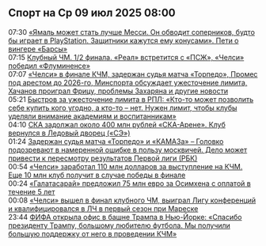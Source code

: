 <h2>Спорт на Ср 09 июл 2025 08:00</h2><!--2025-07-09 07:30:00-->
<div class="rssn">
  <div><span class="smaller gray hspace">07:30</span> <a class="nodecor" href="https://www.sports.ru/football/1116808738-yamal-mozhet-stat-luchshe-messi-on-obvodit-sopernikov-budto-by-igraet-.html">«Ямаль может стать лучше Месси. Он обводит соперников, будто бы играет в PlayStation. Защитники кажутся ему конусами». Пети о вингере «Барсы»</a></div>
</div>
<div class="rssn">
  <div><span class="smaller gray hspace">07:15</span> <a class="nodecor" href="https://www.sports.ru/football/1116807348-klubnyj-chm-1-2-finala-chelsi-sygraet-s-fluminense-real-protiv-pszh.html">Клубный ЧМ. 1/2 финала. «Реал» встретится с «ПСЖ», «Челси» победил «Флуминенсе»</a></div>
</div>
<div class="rssn">
  <div><span class="smaller gray hspace">07:07</span> <a class="nodecor" href="https://www.sports.ru/football/1116807876-utrennij-dajdzhest.html">«Челси» в финале КЧМ, задержан судья матча «Торпедо», Промес под арестом до 2026-го, Минспорта обсуждает ужесточение лимита, Хачанов проиграл Фрицу, проблемы Захаряна и другие новости</a></div>
</div>
<div class="rssn">
  <div><span class="smaller gray hspace">05:21</span> <a class="nodecor" href="https://www.sports.ru/football/1116808698-bystrov-za-uzhestochenie-limita-v-rpl-kto-to-mozhet-pozvolit-sebe-kupi.html">Быстров за ужесточение лимита в РПЛ: «Кто-то может позволить себе купить кого угодно, а кто-то – нет. Нужен лимит, чтобы клубы уделяли внимание академиям и воспитанникам»</a></div>
</div>
<div class="rssn">
  <div><span class="smaller gray hspace">04:10</span> <a class="nodecor" href="https://www.sports.ru/hockey/1116808685-ska-zadolzhal-400-mln-rublej-ska-arene-klub-vernulsya-v-ledovyj.html">СКА задолжал около 400 млн рублей «СКА-Арене». Клуб вернулся в Ледовый дворец («СЭ»)</a></div>
</div>
<div class="rssn">
  <div><span class="smaller gray hspace">01:24</span> <a class="nodecor" href="https://www.sports.ru/football/1116808614-zaderzhan-sudya-matcha-torpedo-i-kamaza-golovko-podozrevayut-v-nameren.html">Задержан судья матча «Торпедо» и «КАМАЗа» – Головко подозревают в намеренной ошибке в пользу москвичей. Дело может привести к пересмотру результатов Первой лиги (РБК)</a></div>
</div>
<div class="rssn">
  <div><span class="smaller gray hspace">00:54</span> <a class="nodecor" href="https://www.sports.ru/football/1116808636-chelsi-zarabotal-110-mln-dollarov-za-vystuplenie-na-kchm-eshhe-10-mln-.html">«Челси» заработал 110 млн долларов за выступление на КЧМ. Еще 10 млн клуб получит в случае победы в финале</a></div>
</div>
<div class="rssn">
  <div><span class="smaller gray hspace">00:24</span> <a class="nodecor" href="https://www.sports.ru/football/1116808618-galatasaraj-predlozhil-75-mln-evro-za-osimxena-v-rassrochku-na-5-let-f.html">«Галатасарай» предложил 75 млн евро за Осимхена с оплатой в течение 5 лет</a></div>
</div>
<div class="rssn">
  <div><span class="smaller gray hspace">00:08</span> <a class="nodecor" href="https://www.sports.ru/football/1116808593-chelsi-vyshel-v-final-klubnogo-chm-vyigral-lk-i-kvalificzirovalsya-v-l.html">«Челси» вышел в финал клубного ЧМ, выиграл Лигу конференций и квалифицировался в ЛЧ в первый сезон при Мареске</a></div>
</div>
<div class="rssn">
  <div><span class="smaller gray hspace">23:44</span> <a class="nodecor" href="https://www.sports.ru/football/1116808575-fifa-otkryla-ofis-v-bashne-trampa-v-nyu-jorke-i-prezentovala-trofej-kl.html">ФИФА открыла офис в башне Трампа в Нью-Йорке: «Спасибо президенту Трампу, большому любителю футбола. Мы получили большую поддержку от него в проведении КЧМ»</a></div>
</div>